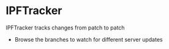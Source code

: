 # IPFTracker
IPFTracker tracks changes from patch to patch

- Browse the branches to watch for different server updates
